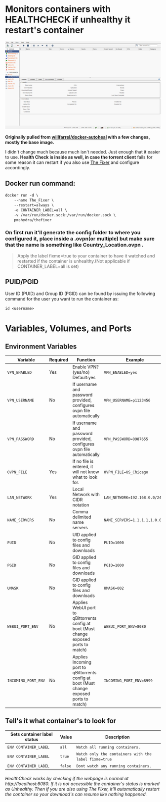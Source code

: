 # Monitors containers with **HEALTHCHECK** if unhealthy it restart's container


![Alt text](https://raw.githubusercontent.com/pmshydra/qbvpn/master/qbvpn_image.png "qBittorrent with OpenVPN")

**Originally pulled from [willfarrel/docker-autoheal](https://github.com/willfarrell/docker-autoheal) with a few changes, mostly the base image.**

I didn't change much because much isn't needed. Just enough that it easier to use. **Health Check is inside as well, in case the torrent client** fails for some reason it can restart if you also use  [The Fixer](https://hub.docker.com/r/pmshydra/thefixer) and configure accordingly.

## Docker run command:
```
docker run -d \
    --name The_Fixer \
    --restart=always \
    -e CONTAINER_LABEL=all \
    -v /var/run/docker.sock:/var/run/docker.sock \
    pmshydra/thefixer
```
### On first run it'll generate the config folder to where you configured it, place inside a .ovpn(or multiple) but make sure that the name is something like Country_Location.ovpn .

> Apply the label fixme=true to your container to have it watched and restarted if the container is unhealthy.(Not applicable if CONTAINER_LABEL=all is set)

## PUID/PGID
User ID (PUID) and Group ID (PGID) can be found by issuing the following command for the user you want to run the container as:

```
id <username>
```

# Variables, Volumes, and Ports
## Environment Variables
| Variable | Required | Function | Example |
|----------|----------|----------|----------|
|`VPN_ENABLED`| Yes | Enable VPN? (yes/no) Default:yes|`VPN_ENABLED=yes`|
|`VPN_USERNAME`| No | If username and password provided, configures ovpn file automatically |`VPN_USERNAME=p1123456`|
|`VPN_PASSWORD`| No | If username and password provided, configures ovpn file automatically |`VPN_PASSWORD=0987655`|
|`OVPN_FILE`| Yes | If no file is entered, it will not know what to look for. |`OVPN_FILE=US_Chicago`|
|`LAN_NETWORK`| Yes | Local Network with CIDR notation |`LAN_NETWORK=192.168.0.0/24`|
|`NAME_SERVERS`| No | Comma delimited name servers |`NAME_SERVERS=1.1.1.1,1.0.0.1`|
|`PUID`| No | UID applied to config files and downloads |`PUID=1000`|
|`PGID`| No | GID applied to config files and downloads |`PGID=1000`|
|`UMASK`| No | GID applied to config files and downloads |`UMASK=002`|
|`WEBUI_PORT_ENV`| No | Applies WebUI port to qBittorrents config at boot (Must change exposed ports to match)  |`WEBUI_PORT_ENV=8080`|
|`INCOMING_PORT_ENV`| No | Applies Incoming port to qBittorrents config at boot (Must change exposed ports to match) |`INCOMING_PORT_ENV=8999`|

## Tell's it what container's to look for
| Sets container label status | Value | Description
|-----------------------------|-------|------------|
|`ENV CONTAINER_LABEL`| `all` | `Watch all running containers.`|
|`ENV CONTAINER_LABEL`| `true` | `Watch only the containers with the label fixme=true`|
|`ENV CONTAINER_LABEL`| `false` | `Dont watch any running containers.`|

###### HealthCheck works by checking if the webpage is normal at http://localhost:8080. If it is not accessible the container's status is marked as Unhealthy. Then if you are also using The Fixer, it'll automatically restart the container so your download's can resume like nothing happened.
